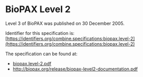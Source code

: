 # BioPAX Level 2
Level 3 of BioPAX was published on 30 December 2005.

Identifier for this specification is: [https://identifiers.org/combine.specifications:biopax.level-2](https://identifiers.org/combine.specifications:biopax.level-2)

The specification can be found at: 

* [biopax.level-2.pdf](https://raw.githubusercontent.com/combine-org/combine-specifications/main/specifications/files/biopax.level-2.pdf)
* http://biopax.org/release/biopax-level2-documentation.pdf
